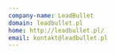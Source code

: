 ```yaml
---
company-name: LeadBullet
domain: leadbullet.pl
home: http://leadbullet.pl/
email: kontakt@leadbullet.pl
---
```




